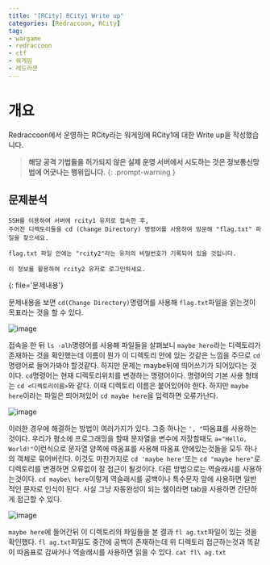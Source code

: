 ```yaml
---
title: "[RCity] RCity1 Write up"
categories: [Redraccoon, RCity]
tag:
- wargame
- redraccoon
- ctf
- 워게임
- 레드라쿤
---
```


# 개요
Redraccoon에서 운영하는 RCity라는 워게임에 RCity1에 대한 Write up을 작성했습니다.


> **해당 공격 기법들을 허가되지 않은 실제 운영 서버에서 시도하는 것은 정보통신망법에 어긋나는 행위입니다.**
{: .prompt-warning }


## 문제분석
```
SSH를 이용하여 서버에 rcity1 유저로 접속한 후,
주어진 디렉토리들을 cd (Change Directory) 명령어를 사용하여 방문해 "flag.txt" 파일을 찾으세요.

flag.txt 파일 안에는 "rcity2"라는 유저의 비밀번호가 기록되어 있을 것입니다.

이 정보를 활용하여 rcity2 유저로 로그인하세요.
``` 
{: file='문제내용'}

문제내용을 보면 `cd(Change Directory)`명령어를 사용해 `flag.txt`파일을 읽는것이 목표라는 것을 할 수 있다.

![image](https://Jimin0605.github.io/assets/img/Redraccoon/RCity/6.png)

접속을 한 뒤 `ls -alh`명령어를 사용해 파일들을 살펴보니 `maybe here`라는 디렉토리가 존재하는 것을 확인했는데 이름이 뭔가 이 디렉토리 안에 있는 것같은 느낌을 주므로 `cd`명령어로 들어가봐야 할것같다. 하지만 문제는 maybe뒤에 띄어쓰기가 되어있다는 것이다. `cd`명령어는 현재 디렉토리위치를 변경하는 명령어이다. 명령어의 기본 사용 형태는 `cd <디렉토리이름>`와 같다. 이때 디렉토리 이름은 붙어있어야 한다. 하지만 `maybe here`이라는 파일은 띄어져있어 `cd maybe here`을 입력하면 오류가난다.

![image](https://Jimin0605.github.io/assets/img/Redraccoon/RCity/7.png)

이러한 경우에 해결하는 방법이 여러가지가 있다. 그중 하나는 `', "`따옴표를 사용하는 것이다. 우리가 평소에 프로그래밍을 할때 문자열을 변수에 저장할때도 `a="Hello, World!"`이런식으로 문자열 양쪽에 따옴표를 사용해 따옴표 안에있는것들을 모두 하나의 객체로 묶어버린다. 이것도 마찬가지로 `cd 'maybe here'`또는 `cd "maybe here"`로 디렉토리를 변경하면 오류없이 잘 접근이 될것이다. 다른 방법으로는 역슬래시를 사용하는것이다. `cd maybe\ here`이렇게 역슬래시를 공백이나 특수문자 앞에 사용하면 일반적인 문자로 인식이 된다. 사실 그냥 자동완성이 되는 쉘이라면 tab을 사용하면 간단하게 접근할 수 있다.


![image](https://Jimin0605.github.io/assets/img/Redraccoon/RCity/8.png)

`maybe here`에 들어간뒤 이 디렉토리의 파일들을 본 결과 `fl ag.txt`파일이 있는 것을 확인했다. `fl ag.txt`파일도 중간에 공백이 존재하는데 위 디렉토리 접근하는것과 똑같이 따옴표로 감싸거나 역슬래시를 사용하면 읽을 수 있다. `cat fl\ ag.txt`

